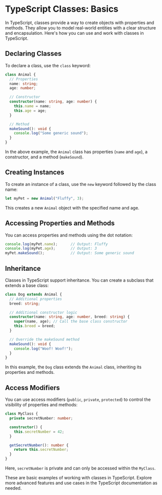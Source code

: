 # TypeScript Classes: Basics

In TypeScript, classes provide a way to create objects with properties and methods. They allow you to model real-world entities with a clear structure and encapsulation. Here's how you can use and work with classes in TypeScript.

## Declaring Classes

To declare a class, use the `class` keyword:

```typescript
class Animal {
  // Properties
  name: string;
  age: number;

  // Constructor
  constructor(name: string, age: number) {
    this.name = name;
    this.age = age;
  }

  // Method
  makeSound(): void {
    console.log("Some generic sound");
  }
}
```

In the above example, the `Animal` class has properties (`name` and `age`), a constructor, and a method (`makeSound`).

## Creating Instances

To create an instance of a class, use the `new` keyword followed by the class name:

```typescript
let myPet = new Animal("Fluffy", 3);
```

This creates a new `Animal` object with the specified name and age.

## Accessing Properties and Methods

You can access properties and methods using the dot notation:

```typescript
console.log(myPet.name);      // Output: Fluffy
console.log(myPet.age);       // Output: 3
myPet.makeSound();            // Output: Some generic sound
```

## Inheritance

Classes in TypeScript support inheritance. You can create a subclass that extends a base class:

```typescript
class Dog extends Animal {
  // Additional properties
  breed: string;

  // Additional constructor logic
  constructor(name: string, age: number, breed: string) {
    super(name, age); // Call the base class constructor
    this.breed = breed;
  }

  // Override the makeSound method
  makeSound(): void {
    console.log("Woof! Woof!");
  }
}
```

In this example, the `Dog` class extends the `Animal` class, inheriting its properties and methods.

## Access Modifiers

You can use access modifiers (`public`, `private`, `protected`) to control the visibility of properties and methods:

```typescript
class MyClass {
  private secretNumber: number;

  constructor() {
    this.secretNumber = 42;
  }

  getSecretNumber(): number {
    return this.secretNumber;
  }
}
```

Here, `secretNumber` is private and can only be accessed within the `MyClass`.

These are basic examples of working with classes in TypeScript. Explore more advanced features and use cases in the TypeScript documentation as needed.

